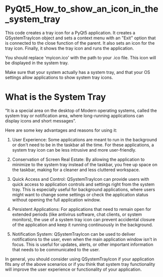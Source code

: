 # PyQt5_How_to_show_an_icon_in_the_system_tray
This code creates a tray icon for a PyQt5 application. It creates a QSystemTrayIcon object and sets a context menu with an "Exit" option that is connected to the close function of the parent. It also sets an icon for the tray icon. Finally, it shows the tray icon and runs the application.

You should replace 'myicon.ico' with the path to your .ico file. This icon will be displayed in the system tray.

Make sure that your system actually has a system tray, and that your OS settings allow applications to show system tray icons.

# What is the System Tray

“It is a special area on the desktop of Modern operating systems, called the system tray or notification area, where long-running applications can display icons and short messages”.

Here are some key advantages and reasons for using it:

1. User Experience: Some applications are meant to run in the background or don't need to be in the taskbar all the time. For these applications, a system tray icon can be less intrusive and more user-friendly.

2. Conservation of Screen Real Estate: By allowing the application to minimize to the system tray instead of the taskbar, you free up space on the taskbar, making for a cleaner and less cluttered workspace.

3. Quick Access and Control: QSystemTrayIcon can provide users with quick access to application controls and settings right from the system tray. This is especially useful for background applications, where users might want to change some settings or check the application status without opening the full application window.

4. Persistent Applications: For applications that need to remain open for extended periods (like antivirus software, chat clients, or system monitors), the use of a system tray icon can prevent accidental closure of the application and keep it running continuously in the background.

5. Notification System: QSystemTrayIcon can be used to deliver notifications to the user, even when the main application window isn't in focus. This is useful for updates, alerts, or other important information that needs to be communicated to the user.

In general, you should consider using QSystemTrayIcon if your application fits any of the above scenarios or if you think that system tray functionality will improve the user experience or functionality of your application.




